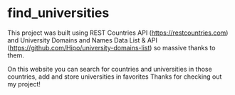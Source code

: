 # find_universities

This project was built using REST Countries API (https://restcountries.com) and University Domains and Names Data List & API (https://github.com/Hipo/university-domains-list)
so massive thanks to them.

On this website you can search for countries and universities in those countries, add and store universities in favorites
Thanks for checking out my project!
